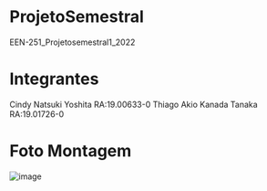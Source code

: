 # ProjetoSemestral
EEN-251_Projetosemestral1_2022

# Integrantes
Cindy Natsuki Yoshita      RA:19.00633-0
Thiago Akio Kanada Tanaka  RA:19.01726-0

# Foto Montagem
![image]("ProjetoSemestral_Cindy_Akio/imagem_montagem.jpg")
